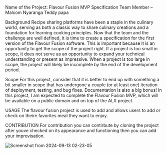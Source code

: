 Name of the Project: Flavour Fusion MVP Specification
Team Member –  Malcom Nyaranga
              Teddy papa

Background
Recipe sharing platforms have been a staple in the culinary world, serving as both a classic way to share culinary creations and a foundation for learning cooking principles. Now that the team and the challenge are well defined, it is time to create a specification for the first version of the Flavour Fusion software. This is important because it is an opportunity to get the scope of the project right. If a project is too small in scope, it does not serve as an opportunity to expand your technical understanding or present as impressive. When a project is too large in scope, the project will likely be incomplete by the end of the development period.

Scope
For this project, consider that it is better to end up with something a bit smaller in scope that has undergone a couple (or at least one) iteration of deployment, testing, and bug fixes. Documentation is also a big bonus! In this project, I am expected to complete the Flavour Fusion MVP, which will be available on a public domain and on top of the ALX project.


USAGE
The flavour fusion project is used to add and allows users to add or check on theire favorites meal they want to enjoy.

CONTRIBUTION
For contribution you can contirbute by cloning the project after youve checked on its appearance and functioning then you can add your improvisation.


![Screenshot from 2024-09-13 02-23-05](https://github.com/user-attachments/assets/954ae44a-a937-464f-98aa-a1f87d1c291a)

